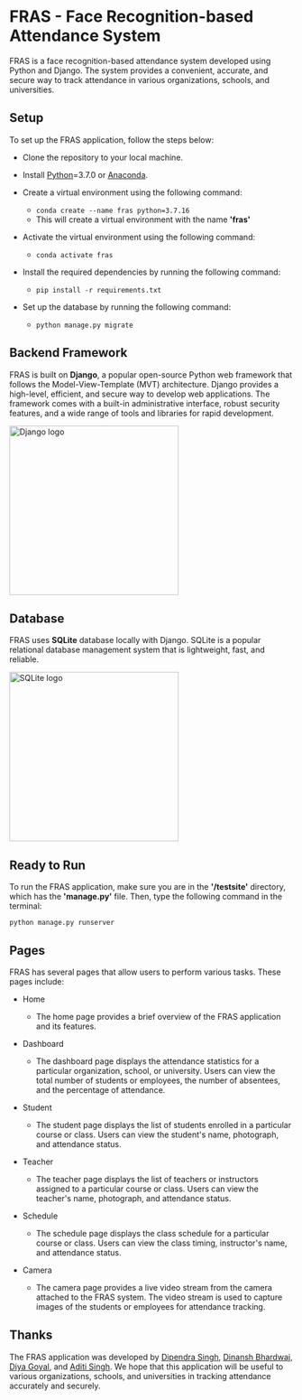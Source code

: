 # FRAS - Face Recognition-based Attendance System
FRAS is a face recognition-based attendance system developed using Python and Django. The system provides a convenient, accurate, and secure way to track attendance in various organizations, schools, and universities.

## Setup
To set up the FRAS application, follow the steps below:

- Clone the repository to your local machine.
- Install [Python](https://www.python.org/downloads/)=3.7.0 or [Anaconda](https://www.anaconda.com/products/distribution).
- Create a virtual environment using the following command:
  - ```conda create --name fras python=3.7.16```
  - This will create a virtual environment with the name **'fras'**
 
- Activate the virtual environment using the following command:
  - ```conda activate fras```
 
- Install the required dependencies by running the following command:
  - ```pip install -r requirements.txt```
- Set up the database by running the following command:
  - ```python manage.py migrate```

## Backend Framework
FRAS is built on **Django**, a popular open-source Python web framework that follows the Model-View-Template (MVT) architecture. Django provides a high-level, efficient, and secure way to develop web applications. The framework comes with a built-in administrative interface, robust security features, and a wide range of tools and libraries for rapid development.

<img src="https://user-images.githubusercontent.com/60287228/230828178-4297c75b-cd62-4461-8806-d73a8eedb231.png" alt="Django logo" width="300">

## Database
FRAS uses **SQLite** database locally with Django. SQLite is a popular relational database management system that is lightweight, fast, and reliable.

<img src="https://user-images.githubusercontent.com/60287228/230828466-449d335d-b435-4526-bfe9-63376806a1b5.png" alt="SQLite logo" width="300" >


## Ready to Run
To run the FRAS application, make sure you are in the **'/testsite'** directory, which has the **'manage.py'** file. Then, type the following command in the terminal:

```python manage.py runserver```

## Pages
FRAS has several pages that allow users to perform various tasks. These pages include:

- Home
  - The home page provides a brief overview of the FRAS application and its features.

- Dashboard
  - The dashboard page displays the attendance statistics for a particular organization, school, or university. Users can view the total number of students or employees, the number of absentees, and the percentage of attendance.

- Student
  - The student page displays the list of students enrolled in a particular course or class. Users can view the student's name, photograph, and attendance status.

- Teacher
  - The teacher page displays the list of teachers or instructors assigned to a particular course or class. Users can view the teacher's name, photograph, and attendance status.

- Schedule
  - The schedule page displays the class schedule for a particular course or class. Users can view the class timing, instructor's name, and attendance status.

- Camera
  - The camera page provides a live video stream from the camera attached to the FRAS system. The video stream is used to capture images of the students or employees for attendance tracking.

## Thanks
The FRAS application was developed by [Dipendra Singh](https://github.com/dipendrasingh100), [Dinansh Bhardwaj](https://github.com/DinAnsh), [Diya Goyal](), and [Aditi Singh](https://github.com/aditisingh0409). We hope that this application will be useful to various organizations, schools, and universities in tracking attendance accurately and securely.
